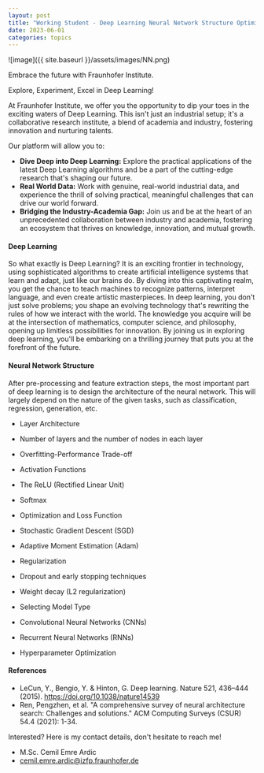 ```yaml
---
layout: post
title: "Working Student - Deep Learning Neural Network Structure Optimization"
date: 2023-06-01
categories: topics
---
```


![image]({{ site.baseurl }}/assets/images/NN.png)

Embrace the future with Fraunhofer Institute.

Explore, Experiment, Excel in Deep Learning!

At Fraunhofer Institute, we offer you the opportunity to dip your toes in the exciting waters of Deep Learning. This isn't just an industrial setup; it's a collaborative research institute, a blend of academia and industry, fostering innovation and nurturing talents.

Our platform will allow you to:

- **Dive Deep into Deep Learning:** Explore the practical applications of the latest Deep Learning algorithms and be a part of the cutting-edge research that's shaping our future.
- **Real World Data:** Work with genuine, real-world industrial data, and experience the thrill of solving practical, meaningful challenges that can drive our world forward.
- **Bridging the Industry-Academia Gap:** Join us and be at the heart of an unprecedented collaboration between industry and academia, fostering an ecosystem that thrives on knowledge, innovation, and mutual growth.

#### Deep Learning
So what exactly is Deep Learning? It is an exciting frontier in technology, using sophisticated algorithms to create artificial intelligence systems that learn and adapt, just like our brains do. By diving into this captivating realm, you get the chance to teach machines to recognize patterns, interpret language, and even create artistic masterpieces. In deep learning, you don't just solve problems; you shape an evolving technology that's rewriting the rules of how we interact with the world. The knowledge you acquire will be at the intersection of mathematics, computer science, and philosophy, opening up limitless possibilities for innovation. By joining us in exploring deep learning, you'll be embarking on a thrilling journey that puts you at the forefront of the future.

#### Neural Network Structure
After pre-processing and feature extraction steps, the most important part of deep learning is to design the architecture of the neural network. This will largely depend on the nature of the given tasks, such as classification, regression, generation, etc.

- Layer Architecture
 - Number of layers and the number of nodes in each layer
 - Overfitting-Performance Trade-off

- Activation Functions
 - The ReLU (Rectified Linear Unit)
 - Softmax

- Optimization and Loss Function
 - Stochastic Gradient Descent (SGD)
 - Adaptive Moment Estimation (Adam)

- Regularization
 - Dropout and early stopping techniques
 - Weight decay (L2 regularization)

- Selecting Model Type
 - Convolutional Neural Networks (CNNs)
 - Recurrent Neural Networks (RNNs)

- Hyperparameter Optimization

#### References
- LeCun, Y., Bengio, Y. & Hinton, G. Deep learning. Nature 521, 436–444 (2015). https://doi.org/10.1038/nature14539
- Ren, Pengzhen, et al. "A comprehensive survey of neural architecture search: Challenges and solutions." ACM Computing Surveys (CSUR) 54.4 (2021): 1-34.

Interested? Here is my contact details, don't hesitate to reach me!
- M.Sc. Cemil Emre Ardic
- cemil.emre.ardic@izfp.fraunhofer.de
